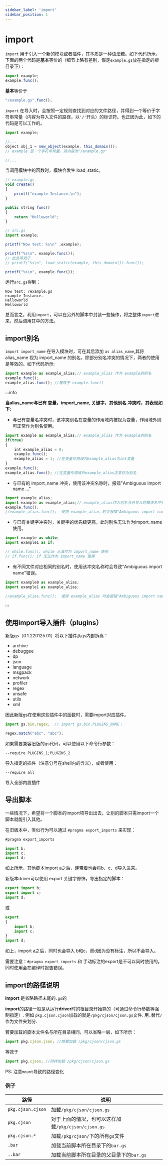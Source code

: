 ```yaml
---
sidebar_label: 'import'
sidebar_position: 1
---
```


# import

`import` 用于引入一个新的模块或者插件，其本质是一种语法糖。如下代码所示，下面的两个代码是**基本**等价的（细节上略有差别，假定`example.gs`放在指定的根目录下）：

```js
import example;
example.func();
```

**基本**等价于

```js
"/example.gs".func(); 
```

`import` 在导入时，会按照一定规则查找到对应的文件路径，并得到一个等价于字符串常量（内容为导入文件的路径，以`'/'`开头）的标识符。也正因为此，如下的代码是可以工作的。

```js
import example;

//...
object obj_1 = new_object(example, this_domain());
// example 是一个字符串常量，其内容为"/example.gs"

//...
```

当调用模块中的函数时，模块会发生 load_static。

```js
// example.gs
void create()
{
    printf("example Instance.\n");
}

public string func()
{
    return "Helloworld";
}

// src.gs
import example;

printf("Now test: %s\n" ,example);

printf("%s\n", example.func());
// 此处等效于
// printf("%s\n", load_static(example, this_domain()).func());

printf("%s\n", example.func());
```

运行`src.gs`得到：

```
Now test: /example.gs
example Instance.
Helloworld
Helloworld
```

总而言之，利用`import`，可以在另外的脚本中封装一些操作，将之整体`import`进来，然后调用其中的方法。

## import别名

`import import_name` 在导入模块时，可在其后添加 `as alias_name`,其将 alias_name 视为 import_name 的别名，除部分别名冲突的情况下，两者的使用是等效的。如下代码所示:

```js
import example as example_alias;// example_alias 作为 example的别名
example.func();
example_alias.func(); //等效于 example.func()
```

:::info

**当alias_name与已有 变量，import_name, 关键字，其他别名 冲突时，其表现如下:**

* 与已有变量名冲突时，该冲突别名在变量的作用域内被视为变量，作用域外则可正常作为别名使用。

```js
import example as example_alias;// example_alias 作为 example的别名
if(true)
{
	int example_alias = 0;
	example.func();
	example_alias = 1; //在变量作用域内example_alias为int变量
}
example.func();
example_alias.func(); //在变量作用域外example_alias正常作为别名
```

* 与已有的 import_name 冲突，使用该冲突名称时，报错"Ambiguous import name ..."

```js
import example_alias;
import example as example_alias;// example_alias作为别名与已导入的模块名冲突
example.func();
//example_alias.func();  使用 example_alias 时会报错"Ambiguous import name ..."
```

* 与已有关键字冲突时，关键字的优先级更高，此时别名无法作为import_name 使用。

```js
import example as while;
import example1 as if;

// while.func(); while 无法作为 import_name 使用
// if.func(); if 无法作为 import_name 使用
```

* 有不同文件对应相同的别名时，使用该冲突名称时会导致"Ambiguous import name"错误。


```js
import example0 as example_alias;
import example1 as example_alias;

//example_alias.func();  使用 example_alias 时会报错"Ambiguous import name 
```

:::

## 使用import导入插件（plugins）

新版gs（0.1.220125.01）将以下插件从gs内部拆离：

* archive
* debuggee
* dp
* json
* language
* msgpack
* network
* profiler
* regex
* unsafe
* utils
* xml

因此新版gs在使用这些插件中的函数时，需要import对应插件。

```js
import gs.bin.regex;  // import gs.bin.PLUGINS_NAME；

regex.match("abc", "abc");
```

如果需要兼容旧版的gs代码，可以使用以下命令行参数：

`--require PLUGINS_1;PLUGINS_2`  

导入指定的插件（注意分号在shell内的含义），或者使用：

`--require all`

导入全部内置插件

## 导出脚本

一些情况下，希望将一个脚本的import项导出出去，让别的脚本只需import一个脚本就能引入其他。

在旧版本中，类似行为可以通过 `#pragma export_imports` 来实现：

```js title="a.gs"
#pragma export_imports

import b;
import c;
import d;
```

如上所示，其他脚本import a之后，连带着也会将b、c、d导入进来。

新版本driver可以使用 export 关键字修饰，导出指定的脚本：

```js title="a.gs"
export import b;
export import c;
import d;
```

或

```js title="a.gs"
export 
{
    import b;
    import c;
}
import d;
```

如上，import a之后，同时也会导入 b和c，而d因为没有标注，所以不会导入。

需要注意：`#pragma export_imports` 和 手动标注的export是不可以同时使用的。同时使用会在编译时报告错误。

## import的路径说明
**import** 是省略路径末尾的`.gs`的

**import**的路径一般是从运行**driver**时的根目录开始算的（可通过命令行参数等强制指定）. 例如 `pkg.cjson.cjson`加载的就是`/pkg/cjson/cjson.gs`文件. 用`.`替代`/`作为文件夹划分.

若要加载的脚本文件名与所在目录相同，可以省略一层，如下所示：

```js
import pkg.cjson.json; //想要加载 /pkg/cjson/cjson.gs
```
等效于
```js
import pkg.cjson; //同样加载 /pkg/cjson/cjson.gs
```

PS: 注意`mount`导致的路径变化

### 例子
|路径|说明|
|-----|-----|
|`pkg.cjson.cjson`|加载`/pkg/cjson/cjson.gs`|
|`pkg.cjson`|对于上面的情况，也可以这样加载`/pkg/cjson/cjson.gs`|
|`pkg.cjson.*`|加载`/pkg/cjson/`下的所有`gs`文件|
|`.bar`|加载当前脚本所在目录下的`bar.gs`|
|`..bar`|加载当前脚本所在目录的父目录下的`bar.gs`|
